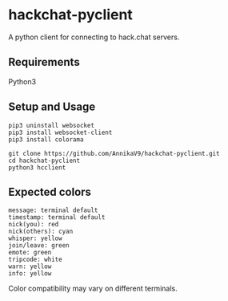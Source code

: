 # hackchat-pyclient
A python client for connecting to hack.chat servers.


## Requirements
Python3


## Setup and Usage
```
pip3 uninstall websocket
pip3 install websocket-client
pip3 install colorama

git clone https://github.com/AnnikaV9/hackchat-pyclient.git
cd hackchat-pyclient
python3 hcclient
```


## Expected colors
```
message: terminal default
timestamp: terminal default
nick(you): red
nick(others): cyan
whisper: yellow
join/leave: green
emote: green
tripcode: white
warn: yellow
info: yellow 
```
Color compatibility may vary on different terminals.
